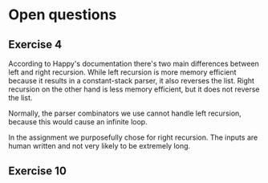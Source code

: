# Open questions

## Exercise 4
According to Happy's documentation there's two main differences between left and right recursion. While left recursion is more memory efficient because it results in a constant-stack parser, it also reverses the list. Right recursion on the other hand is less memory efficient, but it does not reverse the list. 

Normally, the parser combinators we use cannot handle left recursion, because this would cause an infinite loop. 

In the assignment we purposefully chose for right recursion. The inputs are human written and not very likely to be extremely long. 

## Exercise 10
